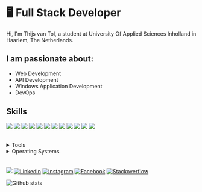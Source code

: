 # 🖥 Full Stack Developer

Hi, I'm Thijs van Tol, a student at University Of Applied Sciences Inholland in Haarlem, The Netherlands.

## I am passionate about:

- Web Development
- API Development
- Windows Application Development
- DevOps

## Skills

<img src="https://img.shields.io/badge/HTML5 -EA6228" /> <img src="https://img.shields.io/badge/CSS3 -44b2fb" /> <img src="https://img.shields.io/badge/JavaScript -ffc742" /> <img src="https://img.shields.io/badge/C%23 -9866D3" /> <img src="https://img.shields.io/badge/Java -E42D32" /> <img src="https://img.shields.io/badge/Kotlin -D16282" /> <img src="https://img.shields.io/badge/PHP -5764A3" /> <img src="https://img.shields.io/badge/SQL -5A839D" /> <img src="https://img.shields.io/badge/NoSQL -4DA449" /> <img src="https://img.shields.io/badge/Elixir -FF00FF" /> <img src="https://img.shields.io/badge/ERD -black" /> <img src="https://img.shields.io/badge/UML -black" />


</br>
<details></br>
	<summary>Tools</summary>
	<ul>
	    <li>Visual Studio</li>
    	<li>Visual Studio Code</li>
		<li>IntelliJ IDE</li>
		<li>Eclipse</li>
    </ul>

</details>

<details>
	<summary>Operating Systems</summary>
	<ul>
		<li>Windows</li>
        <li>Linux</li>
	</ul>
</details>
</br>
</br>
<a href="https://github.com/thijsvtol/thijsvtol/raw/master/CV%20Thijs%20van%20Tol.pdf" target="_blank"><img src="https://img.shields.io/badge/🔽Download_My_CV-002366"/></a> 
<a href="https://www.linkedin.com/in/thijsvantol/" target="_blank"><img src="https://img.shields.io/badge/LinkedIn-%230077B5.svg?&style=flat-square&logo=linkedin&logoColor=white" alt="LinkedIn"></a> 
<a href="https://www.instagram.com/thijsvtol/" target="_blank"><img src="https://img.shields.io/badge/Instagram-%23E4405F.svg?&style=flat-square&logo=instagram&logoColor=white" alt="Instagram"></a> 
<a href="https://www.facebook.com/vantol.thijs" target="_blank"><img src="https://img.shields.io/badge/Facebook-%231877F2.svg?&style=flat-square&logo=facebook&logoColor=white" alt="Facebook"></a> 
<a href="https://www.stackoverflow.com/users/10330378/thijs-van-tol" target="_blank"><img src="https://img.shields.io/badge/Stackoverflow-F48024.svg?&style=flat-square&logo=stackoverflow&logoColor=white" alt="Stackoverflow"></a> 

![Github stats](https://github-readme-stats.vercel.app/api?username=thijsvtol&show_icons=true&count_private=true)
